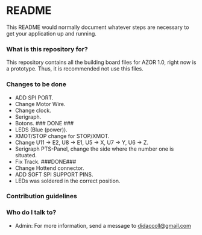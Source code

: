 # README #

This README would normally document whatever steps are necessary to get your application up and running.

### What is this repository for? ###

This repository contains all the building board files for AZOR 1.0, right now is a prototype. Thus, it is recommended not use this files. 

### Changes to be done ####

* ADD SPI PORT.
* Change Motor Wire.
* Change clock.
* Serigraph.
* Botons. ### DONE ###
* LEDS (Blue (power)).
* XMOT/STOP change for STOP/XMOT.
* Change U11 -> E2, U8 -> E1, U5 -> X, U7 -> Y, U6 -> Z.
* Serigraph PTS-Panel, change the side where the number one is situated.
* Fix Track. ###DONE###
* Change Hottend connector.
* ADD SOFT SPI SUPPORT PINS.
* LEDs was soldered in the correct position. 




### Contribution guidelines ###


### Who do I talk to? ###

* Admin: For more information, send a message to didaccoll@gmail.com